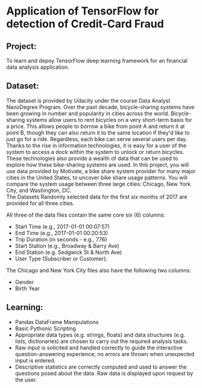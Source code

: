 # Application of TensorFlow for detection of Credit-Card Fraud

## Project: 
To learn and depoy TensorFlow deep learning framework for an financial data analysis application. 

## Dataset:

The dataset is provided by Udacity under the course Data Analyst NanoDegree Program. Over the past decade, bicycle-sharing systems have been growing in number and popularity in cities across the world. Bicycle-sharing systems allow users to rent bicycles on a very short-term basis for a price. This allows people to borrow a bike from point A and return it at point B, though they can also return it to the same location if they'd like to just go for a ride. Regardless, each bike can serve several users per day.  Thanks to the rise in information technologies, it is easy for a user of the system to access a dock within the system to unlock or return bicycles. These technologies also provide a wealth of data that can be used to explore how these bike-sharing systems are used.  In this project, you will use data provided by Motivate, a bike share system provider for many major cities in the United States, to uncover bike share usage patterns. You will compare the system usage between three large cities: Chicago, New York City, and Washington, DC.  
The Datasets Randomly selected data for the first six months of 2017 are provided for all three cities. 

All three of the data files contain the same core six (6) columns:  
- Start Time (e.g., 2017-01-01 00:07:57) 
- End Time (e.g., 2017-01-01 00:20:53) 
- Trip Duration (in seconds - e.g., 776) 
- Start Station (e.g., Broadway &amp; Barry Ave) 
- End Station (e.g. Sedgwick St &amp; North Ave) 
- User Type (Subscriber or Customer).

The Chicago and New York City files also have the following two columns:  
- Gender 
- Birth Year

## Learning:
- Pandas DataFrame Manipulations
- Basic Pythonic Scripting
- Appropriate data types (e.g. strings, floats) and data structures (e.g. lists, dictionaries) are chosen to carry out the required analysis tasks.
- Raw input is solicited and handled correctly to guide the interactive question-answering experience; no errors are thrown when unexpected input is entered.
- Descriptive statistics are correctly computed and used to answer the questions posed about the data. Raw data is displayed upon request by the user.



